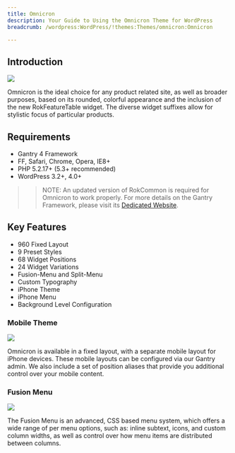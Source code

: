 ```yaml
---
title: Omnicron
description: Your Guide to Using the Omnicron Theme for WordPress
breadcrumb: /wordpress:WordPress/!themes:Themes/omnicron:Omnicron

---
```


Introduction
------------

![](assets/omnicron.jpeg)

Omnicron is the ideal choice for any product related site, as well as broader purposes, based on its rounded, colorful appearance and the inclusion of the new RokFeatureTable widget. The diverse widget suffixes allow for stylistic focus of particular products.

Requirements
------------

* Gantry 4 Framework
* FF, Safari, Chrome, Opera, IE8+
* PHP 5.2.17+ (5.3+ recommended)
* WordPress 3.2+, 4.0+

> > NOTE: An updated version of RokCommon is required for Omnicron to work properly. For more details on the Gantry Framework, please visit its [Dedicated Website](http://www.gantry.org/).

Key Features
------------

* 960 Fixed Layout
* 9 Preset Styles
* 68 Widget Positions
* 24 Widget Variations
* Fusion-Menu and Split-Menu
* Custom Typography
* iPhone Theme
* iPhone Menu
* Background Level Configuration

### Mobile Theme

![](assets/mobile.jpg)

Omnicron is available in a fixed layout, with a separate mobile layout for iPhone devices. These mobile layouts can be configured via our Gantry admin. We also include a set of position aliases that provide you additional control over your mobile content.

### Fusion Menu

![](assets/fusion.jpg)

The Fusion Menu is an advanced, CSS based menu system, which offers a wide range of per menu options, such as: inline subtext, icons, and custom column widths, as well as control over how menu items are distributed between columns.
